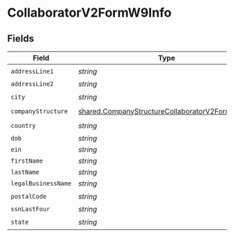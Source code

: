 # CollaboratorV2FormW9Info


## Fields

| Field                                                                                                              | Type                                                                                                               | Required                                                                                                           | Description                                                                                                        |
| ------------------------------------------------------------------------------------------------------------------ | ------------------------------------------------------------------------------------------------------------------ | ------------------------------------------------------------------------------------------------------------------ | ------------------------------------------------------------------------------------------------------------------ |
| `addressLine1`                                                                                                     | *string*                                                                                                           | :heavy_check_mark:                                                                                                 | N/A                                                                                                                |
| `addressLine2`                                                                                                     | *string*                                                                                                           | :heavy_minus_sign:                                                                                                 | N/A                                                                                                                |
| `city`                                                                                                             | *string*                                                                                                           | :heavy_check_mark:                                                                                                 | N/A                                                                                                                |
| `companyStructure`                                                                                                 | [shared.CompanyStructureCollaboratorV2FormW9Info](../../models/shared/companystructurecollaboratorv2formw9info.md) | :heavy_check_mark:                                                                                                 | N/A                                                                                                                |
| `country`                                                                                                          | *string*                                                                                                           | :heavy_check_mark:                                                                                                 | N/A                                                                                                                |
| `dob`                                                                                                              | *string*                                                                                                           | :heavy_minus_sign:                                                                                                 | N/A                                                                                                                |
| `ein`                                                                                                              | *string*                                                                                                           | :heavy_minus_sign:                                                                                                 | N/A                                                                                                                |
| `firstName`                                                                                                        | *string*                                                                                                           | :heavy_minus_sign:                                                                                                 | N/A                                                                                                                |
| `lastName`                                                                                                         | *string*                                                                                                           | :heavy_minus_sign:                                                                                                 | N/A                                                                                                                |
| `legalBusinessName`                                                                                                | *string*                                                                                                           | :heavy_minus_sign:                                                                                                 | N/A                                                                                                                |
| `postalCode`                                                                                                       | *string*                                                                                                           | :heavy_check_mark:                                                                                                 | N/A                                                                                                                |
| `ssnLastFour`                                                                                                      | *string*                                                                                                           | :heavy_minus_sign:                                                                                                 | N/A                                                                                                                |
| `state`                                                                                                            | *string*                                                                                                           | :heavy_check_mark:                                                                                                 | N/A                                                                                                                |